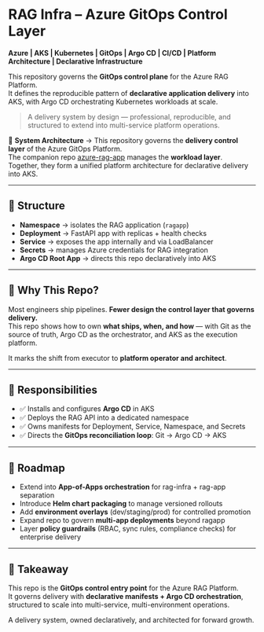 # RAG Infra – Azure GitOps Control Layer

**Azure | AKS | Kubernetes | GitOps | Argo CD | CI/CD | Platform Architecture | Declarative Infrastructure**

This repository governs the **GitOps control plane** for the Azure RAG Platform.  
It defines the reproducible pattern of **declarative application delivery** into AKS, with Argo CD orchestrating Kubernetes workloads at scale.

> A delivery system by design — professional, reproducible, and structured to extend into multi-service platform operations.

🔗 **System Architecture** → This repository governs the **delivery control layer** of the Azure GitOps Platform.  
The companion repo [azure-rag-app](https://github.com/dhayv/azure-rag-app) manages the **workload layer**.  
Together, they form a unified platform architecture for declarative delivery into AKS.  

---

## 🧱 Structure

- **Namespace** → isolates the RAG application (`ragapp`)  
- **Deployment** → FastAPI app with replicas + health checks  
- **Service** → exposes the app internally and via LoadBalancer  
- **Secrets** → manages Azure credentials for RAG integration  
- **Argo CD Root App** → directs this repo declaratively into AKS  

---

## 🧠 Why This Repo?

Most engineers ship pipelines. **Fewer design the control layer that governs delivery.**  
This repo shows how to own **what ships, when, and how** — with Git as the source of truth, Argo CD as the orchestrator, and AKS as the execution platform.  

It marks the shift from executor to **platform operator and architect**.

---

## 🚀 Responsibilities

- ✅ Installs and configures **Argo CD** in AKS  
- ✅ Deploys the RAG API into a dedicated namespace  
- ✅ Owns manifests for Deployment, Service, Namespace, and Secrets  
- ✅ Directs the **GitOps reconciliation loop**: Git → Argo CD → AKS  

---

## 🧪 Roadmap

- Extend into **App-of-Apps orchestration** for rag-infra + rag-app separation  
- Introduce **Helm chart packaging** to manage versioned rollouts  
- Add **environment overlays** (dev/staging/prod) for controlled promotion  
- Expand repo to govern **multi-app deployments** beyond ragapp  
- Layer **policy guardrails** (RBAC, sync rules, compliance checks) for enterprise delivery  

---

## 📌 Takeaway

This repo is the **GitOps control entry point** for the Azure RAG Platform.  
It governs delivery with **declarative manifests + Argo CD orchestration**, structured to scale into multi-service, multi-environment operations.  

A delivery system, owned declaratively, and architected for forward growth.
